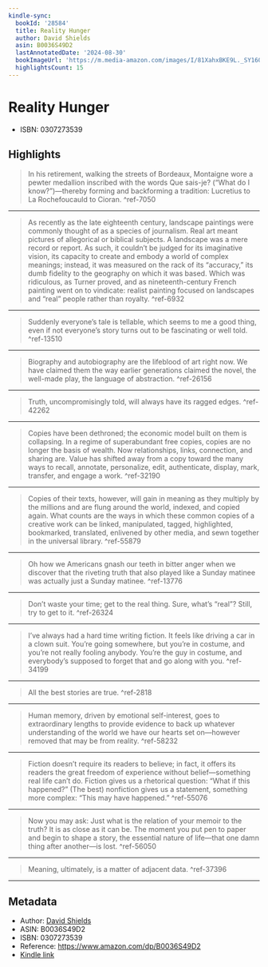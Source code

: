 ```yaml
---
kindle-sync:
  bookId: '28584'
  title: Reality Hunger
  author: David Shields
  asin: B0036S49D2
  lastAnnotatedDate: '2024-08-30'
  bookImageUrl: 'https://m.media-amazon.com/images/I/81XahxBKE9L._SY160.jpg'
  highlightsCount: 15
---
```

# Reality Hunger

* ISBN: 0307273539

## Highlights
> In his retirement, walking the streets of Bordeaux, Montaigne wore a pewter medallion inscribed with the words Que sais-je? (“What do I know?”)—thereby forming and backforming a tradition: Lucretius to La Rochefoucauld to Cioran. ^ref-7050

---
> As recently as the late eighteenth century, landscape paintings were commonly thought of as a species of journalism. Real art meant pictures of allegorical or biblical subjects. A landscape was a mere record or report. As such, it couldn’t be judged for its imaginative vision, its capacity to create and embody a world of complex meanings; instead, it was measured on the rack of its “accuracy,” its dumb fidelity to the geography on which it was based. Which was ridiculous, as Turner proved, and as nineteenth-century French painting went on to vindicate: realist painting focused on landscapes and “real” people rather than royalty. ^ref-6932

---
> Suddenly everyone’s tale is tellable, which seems to me a good thing, even if not everyone’s story turns out to be fascinating or well told. ^ref-13510

---
> Biography and autobiography are the lifeblood of art right now. We have claimed them the way earlier generations claimed the novel, the well-made play, the language of abstraction. ^ref-26156

---
> Truth, uncompromisingly told, will always have its ragged edges. ^ref-42262

---
> Copies have been dethroned; the economic model built on them is collapsing. In a regime of superabundant free copies, copies are no longer the basis of wealth. Now relationships, links, connection, and sharing are. Value has shifted away from a copy toward the many ways to recall, annotate, personalize, edit, authenticate, display, mark, transfer, and engage a work. ^ref-32190

---
> Copies of their texts, however, will gain in meaning as they multiply by the millions and are flung around the world, indexed, and copied again. What counts are the ways in which these common copies of a creative work can be linked, manipulated, tagged, highlighted, bookmarked, translated, enlivened by other media, and sewn together in the universal library. ^ref-55879

---
> Oh how we Americans gnash our teeth in bitter anger when we discover that the riveting truth that also played like a Sunday matinee was actually just a Sunday matinee. ^ref-13776

---
> Don’t waste your time; get to the real thing. Sure, what’s “real”? Still, try to get to it. ^ref-26324

---
> I’ve always had a hard time writing fiction. It feels like driving a car in a clown suit. You’re going somewhere, but you’re in costume, and you’re not really fooling anybody. You’re the guy in costume, and everybody’s supposed to forget that and go along with you. ^ref-34199

---
> All the best stories are true. ^ref-2818

---
> Human memory, driven by emotional self-interest, goes to extraordinary lengths to provide evidence to back up whatever understanding of the world we have our hearts set on—however removed that may be from reality. ^ref-58232

---
> Fiction doesn’t require its readers to believe; in fact, it offers its readers the great freedom of experience without belief—something real life can’t do. Fiction gives us a rhetorical question: “What if this happened?” (The best) nonfiction gives us a statement, something more complex: “This may have happened.” ^ref-55076

---
> Now you may ask: Just what is the relation of your memoir to the truth? It is as close as it can be. The moment you put pen to paper and begin to shape a story, the essential nature of life—that one damn thing after another—is lost. ^ref-56050

---
> Meaning, ultimately, is a matter of adjacent data. ^ref-37396

---

## Metadata
* Author: [David Shields](https://www.amazon.comundefined)
* ASIN: B0036S49D2
* ISBN: 0307273539
* Reference: https://www.amazon.com/dp/B0036S49D2
* [Kindle link](kindle://book?action=open&asin=B0036S49D2)
